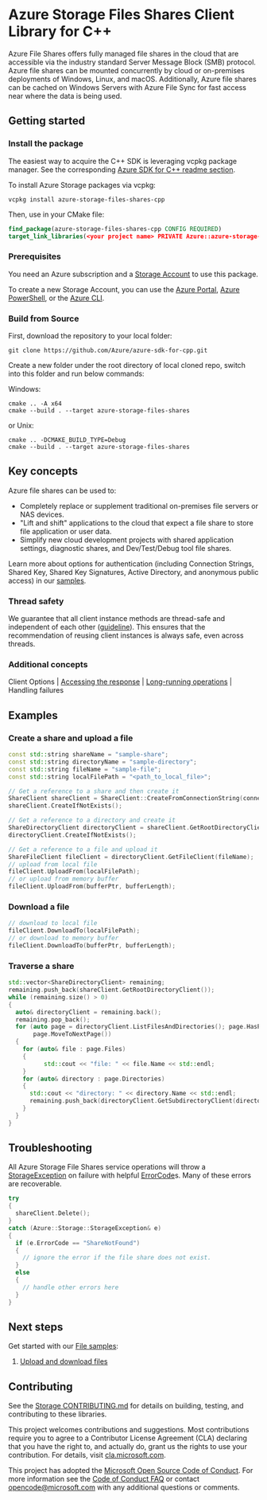# Azure Storage Files Shares Client Library for C++

Azure File Shares offers fully managed file shares in the cloud that are accessible via the industry standard Server Message Block (SMB) protocol. Azure file shares can be mounted concurrently by cloud or on-premises deployments of Windows, Linux, and macOS. Additionally, Azure file shares can be cached on Windows Servers with Azure File Sync for fast access near where the data is being used.

## Getting started

### Install the package

The easiest way to acquire the C++ SDK is leveraging vcpkg package manager. See the corresponding [Azure SDK for C++ readme section][azsdk_vcpkg_install].

To install Azure Storage packages via vcpkg:

```batch
vcpkg install azure-storage-files-shares-cpp
```

Then, use in your CMake file:

```CMake
find_package(azure-storage-files-shares-cpp CONFIG REQUIRED)
target_link_libraries(<your project name> PRIVATE Azure::azure-storage-files-shares)
```

### Prerequisites

You need an Azure subscription and a [Storage Account][storage_account_overview] to use this package.

To create a new Storage Account, you can use the [Azure Portal][create_account_with_azure_portal], [Azure PowerShell][create_account_with_powershell], or the [Azure CLI][create_account_with_azure_cli].

### Build from Source

First, download the repository to your local folder:

```batch
git clone https://github.com/Azure/azure-sdk-for-cpp.git
```

Create a new folder under the root directory of local cloned repo, switch into this folder and run below commands:

Windows:

```batch
cmake .. -A x64
cmake --build . --target azure-storage-files-shares
```

or Unix:

```batch
cmake .. -DCMAKE_BUILD_TYPE=Debug
cmake --build . --target azure-storage-files-shares
```

## Key concepts

Azure file shares can be used to:

- Completely replace or supplement traditional on-premises file servers or NAS devices.
- "Lift and shift" applications to the cloud that expect a file share to store file application or user data.
- Simplify new cloud development projects with shared application settings, diagnostic shares, and Dev/Test/Debug tool file shares.

Learn more about options for authentication (including Connection Strings, Shared Key, Shared Key Signatures, Active Directory, and anonymous public access) in our [samples](https://github.com/Azure/azure-sdk-for-cpp/tree/main/sdk/storage/azure-storage-files-shares/samples).

### Thread safety

We guarantee that all client instance methods are thread-safe and independent of each other ([guideline](https://azure.github.io/azure-sdk/cpp_introduction.html#thread-safety)). This ensures that the recommendation of reusing client instances is always safe, even across threads.

### Additional concepts

Client Options | [Accessing the response](https://github.com/Azure/azure-sdk-for-cpp#response-t-model-types) | [Long-running operations](https://github.com/Azure/azure-sdk-for-cpp#long-running-operations) | Handling failures

## Examples

### Create a share and upload a file

```cpp
const std::string shareName = "sample-share";
const std::string directoryName = "sample-directory";
const std::string fileName = "sample-file";
const std::string localFilePath = "<path_to_local_file>";

// Get a reference to a share and then create it
ShareClient shareClient = ShareClient::CreateFromConnectionString(connectionString, shareName);
shareClient.CreateIfNotExists();

// Get a reference to a directory and create it
ShareDirectoryClient directoryClient = shareClient.GetRootDirectoryClient().GetSubdirectoryClient(directoryName);;
directoryClient.CreateIfNotExists();

// Get a reference to a file and upload it
ShareFileClient fileClient = directoryClient.GetFileClient(fileName);
// upload from local file
fileClient.UploadFrom(localFilePath);
// or upload from memory buffer
fileClient.UploadFrom(bufferPtr, bufferLength);
```

### Download a file

```cpp
// download to local file
fileClient.DownloadTo(localFilePath);
// or download to memory buffer
fileClient.DownloadTo(bufferPtr, bufferLength);
```

### Traverse a share

```cpp
std::vector<ShareDirectoryClient> remaining;
remaining.push_back(shareClient.GetRootDirectoryClient());
while (remaining.size() > 0)
{
  auto& directoryClient = remaining.back();
  remaining.pop_back();
  for (auto page = directoryClient.ListFilesAndDirectories(); page.HasPage();
       page.MoveToNextPage())
  {
    for (auto& file : page.Files)
    {
          std::cout << "file: " << file.Name << std::endl;
    }
    for (auto& directory : page.Directories)
    {
      std::cout << "directory: " << directory.Name << std::endl;
      remaining.push_back(directoryClient.GetSubdirectoryClient(directory.Name));
    }
  }
}
```

## Troubleshooting

All Azure Storage File Shares service operations will throw a [StorageException](https://github.com/Azure/azure-sdk-for-cpp/blob/main/sdk/storage/azure-storage-common/inc/azure/storage/common/storage_exception.hpp)
on failure with helpful [ErrorCode](https://learn.microsoft.com/rest/api/storageservices/file-service-error-codes)s.
Many of these errors are recoverable.

```cpp
try
{
  shareClient.Delete();
}
catch (Azure::Storage::StorageException& e)
{
  if (e.ErrorCode == "ShareNotFound")
  {
    // ignore the error if the file share does not exist.
  }
  else
  {
    // handle other errors here
  }
}
```

## Next steps

Get started with our [File samples](https://github.com/Azure/azure-sdk-for-cpp/tree/main/sdk/storage/azure-storage-files-shares/samples):

1. [Upload and download files](https://github.com/Azure/azure-sdk-for-cpp/blob/main/sdk/storage/azure-storage-files-shares/samples/file_share_getting_started.cpp)

## Contributing

See the [Storage CONTRIBUTING.md][storage_contrib] for details on building,
testing, and contributing to these libraries.

This project welcomes contributions and suggestions.  Most contributions require
you to agree to a Contributor License Agreement (CLA) declaring that you have
the right to, and actually do, grant us the rights to use your contribution. For
details, visit [cla.microsoft.com][cla].

This project has adopted the [Microsoft Open Source Code of Conduct][coc].
For more information see the [Code of Conduct FAQ][coc_faq]
or contact [opencode@microsoft.com][coc_contact] with any
additional questions or comments.

<!-- LINKS -->
[azsdk_vcpkg_install]: https://github.com/Azure/azure-sdk-for-cpp#download--install-the-sdk
[storage_account_overview]: https://learn.microsoft.com/azure/storage/common/storage-account-overview
[create_account_with_azure_portal]: https://learn.microsoft.com/azure/storage/common/storage-account-create?tabs=azure-portal
[create_account_with_powershell]: https://learn.microsoft.com/azure/storage/common/storage-account-create?tabs=azure-powershell
[create_account_with_azure_cli]: https://learn.microsoft.com/azure/storage/common/storage-account-create?tabs=azure-cli
[storage_contrib]: https://github.com/Azure/azure-sdk-for-cpp/blob/main/CONTRIBUTING.md
[cla]: https://cla.microsoft.com
[coc]: https://opensource.microsoft.com/codeofconduct/
[coc_faq]: https://opensource.microsoft.com/codeofconduct/faq/
[coc_contact]: mailto:opencode@microsoft.com 
